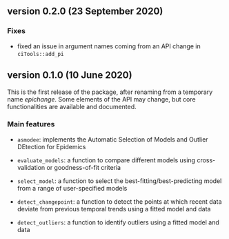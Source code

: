 
version 0.2.0 (23 September 2020)
----------------------------

### Fixes

* fixed an issue in argument names coming from an API change in
  `ciTools::add_pi`



version 0.1.0 (10 June 2020)
----------------------------

This is the first release of the package, after renaming from a temporary name
*epichange*. Some elements of the API may change, but core functionalities are
available and documented. 


### Main features

* `asmodee`: implements the Automatic Selection of Models and Outlier DEtection
for Epidemics

* `evaluate_models`: a function to compare different models using
cross-validation or goodness-of-fit criteria

* `select_model`: a function to select the
best-fitting/best-predicting model from a range of user-specified
models

* `detect_changepoint`: a function to detect the points at which
recent data deviate from previous temporal trends using a fitted
model and data

* `detect_outliers`: a function to identify outliers using a fitted
model and data


